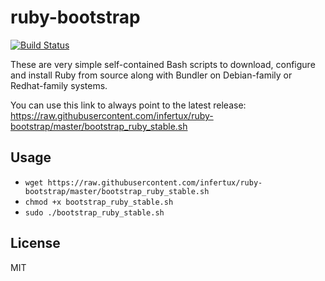 # ruby-bootstrap

[![Build Status](https://travis-ci.org/infertux/ruby-bootstrap.svg?branch=master)](https://travis-ci.org/infertux/ruby-bootstrap)

These are very simple self-contained Bash scripts to download, configure and install Ruby from source along with Bundler on Debian-family or Redhat-family systems.

You can use this link to always point to the latest release: https://raw.githubusercontent.com/infertux/ruby-bootstrap/master/bootstrap_ruby_stable.sh

## Usage

- `wget https://raw.githubusercontent.com/infertux/ruby-bootstrap/master/bootstrap_ruby_stable.sh`
- `chmod +x bootstrap_ruby_stable.sh`
- `sudo ./bootstrap_ruby_stable.sh`

## License

MIT
